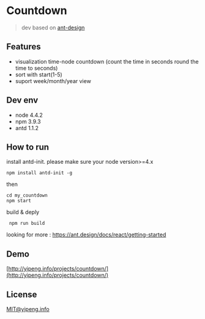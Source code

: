 # Countdown 
> dev based on [ant-design](http://ant.design/)

## Features
- visualization time-node countdown (count the time in seconds round the time to seconds)
- sort with start(1-5)
- suport week/month/year view

## Dev env
- node 4.4.2
- npm 3.9.3
- antd 1.1.2

## How to run
install antd-init. please make sure your node version>=4.x
```
npm install antd-init -g
```   
  
then 
```
cd my_countdown
npm start
```  

build & deply
```
 npm run build
```

looking for more : https://ant.design/docs/react/getting-started

## Demo
[http://yipeng.info/projects/countdown/](http://yipeng.info/projects/countdown/)

## License
MIT@yipeng.info

